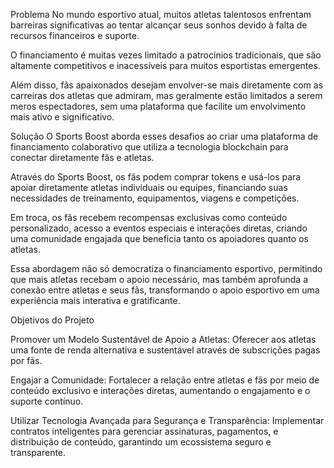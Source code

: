 Problema
No mundo esportivo atual, muitos atletas talentosos enfrentam barreiras significativas ao tentar alcançar seus sonhos devido à falta de recursos financeiros e suporte. 

O financiamento é muitas vezes limitado a patrocínios tradicionais, que são altamente competitivos e inacessíveis para muitos esportistas emergentes. 

Além disso, fãs apaixonados desejam envolver-se mais diretamente com as carreiras dos atletas que admiram, mas geralmente estão limitados a serem meros espectadores, sem uma plataforma que facilite um envolvimento mais ativo e significativo.

Solução
O Sports Boost aborda esses desafios ao criar uma plataforma de financiamento colaborativo que utiliza a tecnologia blockchain para conectar diretamente fãs e atletas. 

Através do Sports Boost, os fãs podem comprar tokens e usá-los para apoiar diretamente atletas individuais ou equipes, financiando suas necessidades de treinamento, equipamentos, viagens e competições. 

Em troca, os fãs recebem recompensas exclusivas como conteúdo personalizado, acesso a eventos especiais e interações diretas, criando uma comunidade engajada que beneficia tanto os apoiadores quanto os atletas.

Essa abordagem não só democratiza o financiamento esportivo, permitindo que mais atletas recebam o apoio necessário, mas também aprofunda a conexão entre atletas e seus fãs, transformando o apoio esportivo em uma experiência mais interativa e gratificante.



Objetivos do Projeto

Promover um Modelo Sustentável de Apoio a Atletas: Oferecer aos atletas uma fonte de renda alternativa e sustentável através de subscrições pagas por fãs.

Engajar a Comunidade: Fortalecer a relação entre atletas e fãs por meio de conteúdo exclusivo e interações diretas, aumentando o engajamento e o suporte contínuo.

Utilizar Tecnologia Avançada para Segurança e Transparência: Implementar contratos inteligentes para gerenciar assinaturas, pagamentos, e distribuição de conteúdo, garantindo um ecossistema seguro e transparente.